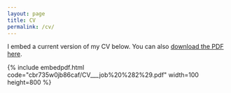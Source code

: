 ```yaml
---
layout: page
title: CV
permalink: /cv/
---
```

<!---
To get this link, upload to dropbox and then open the file on the dropbox website. Click sharing and then generate the link. Use that link below. Make sure that the link is of the form: https://www.dropbox.com/s/ALPHANUMERICSTRING/fname.pdf
-->
I embed a current version of my CV below. You can also [download the PDF here](https://www.dropbox.com/s/cbr735w0jb86caf/CV___job%20%282%29.pdf?dl=0).

{% include embedpdf.html code="cbr735w0jb86caf/CV___job%20%282%29.pdf" width=100 height=800 %}
